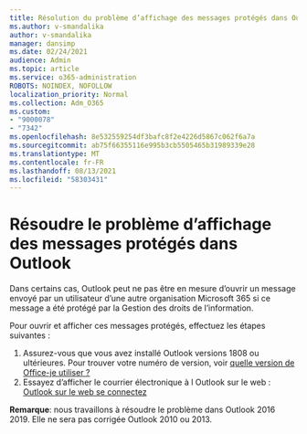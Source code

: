 ```yaml
---
title: Résolution du problème d’affichage des messages protégés dans Outlook
ms.author: v-smandalika
author: v-smandalika
manager: dansimp
ms.date: 02/24/2021
audience: Admin
ms.topic: article
ms.service: o365-administration
ROBOTS: NOINDEX, NOFOLLOW
localization_priority: Normal
ms.collection: Adm_O365
ms.custom:
- "9000078"
- "7342"
ms.openlocfilehash: 8e532559254df3bafc8f2e4226d5867c062f6a7a
ms.sourcegitcommit: ab75f66355116e995b3cb5505465b31989339e28
ms.translationtype: MT
ms.contentlocale: fr-FR
ms.lasthandoff: 08/13/2021
ms.locfileid: "58303431"
---
```

# <a name="fix-problem-viewing-protected-message-in-outlook"></a>Résoudre le problème d’affichage des messages protégés dans Outlook

Dans certains cas, Outlook peut ne pas être en mesure d’ouvrir un message envoyé par un utilisateur d’une autre organisation Microsoft 365 si ce message a été protégé par la Gestion des droits de l’information.

Pour ouvrir et afficher ces messages protégés, effectuez les étapes suivantes :

1. Assurez-vous que vous avez installé Outlook versions 1808 ou ultérieures. Pour trouver votre numéro de version, voir [quelle version de Office-je utiliser ?](https://support.microsoft.com/office/about-office-what-version-of-office-am-i-using-932788b8-a3ce-44bf-bb09-e334518b8b19)
2. Essayez d’afficher le courrier électronique à l Outlook sur le web : [Outlook sur le web se connectez](https://outlook.office365.com/mail/inbox)

**Remarque**: nous travaillons à résoudre le problème dans Outlook 2016 2019. Elle ne sera pas corrigée Outlook 2010 ou 2013.

